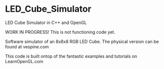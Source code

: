 # LED_Cube_Simulator
LED Cube Simulator in C++ and OpenGL

WORK IN PROGRESS! This is not functioning code yet.

Software simulator of an 8x8x8 RGB LED Cube. The physical version can be found at vespine.com


This code is built ontop of the fantastic examples and tutorials on LearnOpenGL.com


